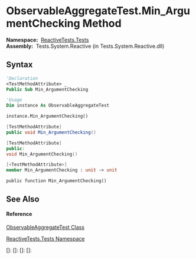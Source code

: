 # ObservableAggregateTest.Min\_ArgumentChecking Method

**Namespace:**  [ReactiveTests.Tests](ReactiveTests.Tests\ReactiveTests.Tests.md)  
**Assembly:**  Tests.System.Reactive (in Tests.System.Reactive.dll)

## Syntax

```vb
'Declaration
<TestMethodAttribute> _
Public Sub Min_ArgumentChecking
```

```vb
'Usage
Dim instance As ObservableAggregateTest

instance.Min_ArgumentChecking()
```

```csharp
[TestMethodAttribute]
public void Min_ArgumentChecking()
```

```c++
[TestMethodAttribute]
public:
void Min_ArgumentChecking()
```

```fsharp
[<TestMethodAttribute>]
member Min_ArgumentChecking : unit -> unit 
```

```jscript
public function Min_ArgumentChecking()
```

## See Also

#### Reference

[ObservableAggregateTest Class](ObservableAggregateTest\ObservableAggregateTest.md)

[ReactiveTests.Tests Namespace](ReactiveTests.Tests\ReactiveTests.Tests.md)

[]: 
[]: 
[]: 
[]: 